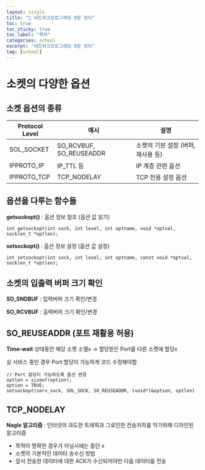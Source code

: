 ```yaml
---
layout: single
title: "📘 네트워크프로그래밍 9장 정리"
toc: true
toc_sticky: true
toc_label: "목차"
categories: school
excerpt: "네트워크프로그래밍 9장 정리"
tag: [school]
---
```


# 소켓의 다양한 옵션
## 소켓 옵션의 종류

| **Protocol Level** | **예시**                        | **설명**                         |
|--------------------|---------------------------------|----------------------------------|
| SOL_SOCKET         | SO_RCVBUF, SO_REUSEADDR         | 소켓의 기본 설정 (버퍼, 재사용 등) |
| IPPROTO_IP         | IP_TTL 등                       | IP 계층 관련 옵션                 |
| IPPROTO_TCP        | TCP_NODELAY                     | TCP 전용 설정 옵션               |



## 옵션을 다루는 함수들
**getsockopt()** : 옵션 정보 참조 (옵션 값 읽기)
```
int getsockopt(int sock, int level, int optname, void *optval, socklen_t *optlen);
```
**setsockopt()** : 옵션 정보 설정 (옵션 값 설정)
```
int setsockopt(int sock, int level, int optname, const void *optval, socklen_t *optlen);
```

## 소켓의 입출력 버퍼 크기 확인
**SO_SNDBUF** : 입력버퍼 크기 확인/변경

**SO_RCVBUF** : 출력버퍼 크기 확인/변경


## SO_REUSEADDR (포트 재활용 허용)
**Time-wait** 
상태동안 해당 소켓 소멸x -> 할당받은 Port를 다른 소켓에 할당x

실 서비스 중인 경우 Port 할당이 가능하게 코드 수정해야함
```
// Port 할당이 가능하도록 옵션 변경
optlen = sizeof(option);
option = TRUE;
setsockopt(serv_sock, SOL_SOCK, SO_REUSEADDR, (void*)&option, optlen)
```

## TCP_NODELAY
**Nagle 알고리즘** : 인터넷의 과도한 트레픽과 그로인한 전송저하를 막기위해 디자인된 알고리즘
- 목적이 명확한 경우가 아닐시에는 중단 x
- 소켓의 기본적인 데이터 송수신 방법
- 앞서 전송한 데이터에 대한 ACK가 수신되어야만 다음 데이터를 전송